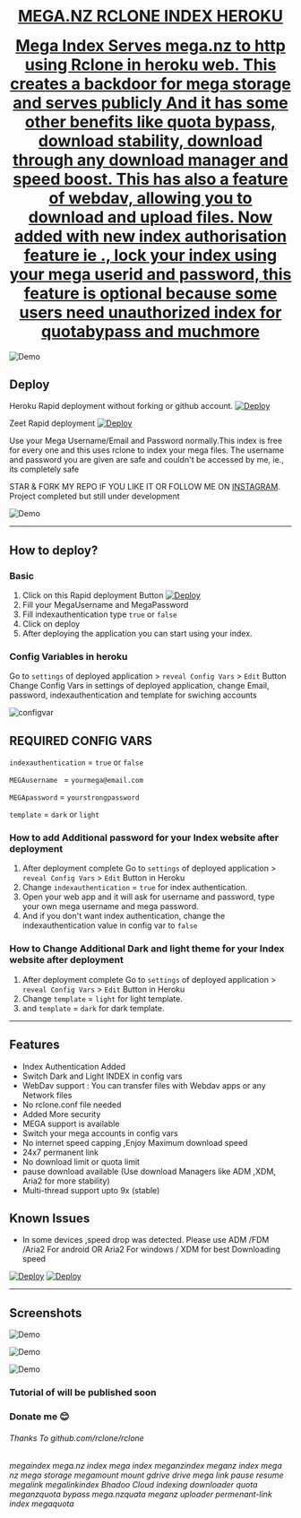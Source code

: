 <h1 align="center" style="margin-top: 0px;"><ins> MEGA.NZ RCLONE INDEX HEROKU </ins></h1>
<h1 align="center" style="margin-top: 0px;"><ins> Mega Index Serves mega.nz to http using Rclone in heroku web. This creates a backdoor for mega storage and serves publicly And it has some other benefits like quota bypass, download stability, download through any download manager and speed boost.
This has also a feature of webdav, allowing you to download and upload files. Now added with new index authorisation feature ie ., lock your index using your mega userid and password, this feature is optional because some users need unauthorized index for quotabypass and muchmore </ins></h1>

![Demo](.example_img/mega-index-compare.png)

## Deploy

Heroku Rapid deployment without forking or github account. [![Deploy](https://www.herokucdn.com/deploy/button.svg)](https://github.com/developeranaz/Mega.nz-Rclone-Index-Heroku/tree/developeranaz-patch-1)


Zeet Rapid deployment [![Deploy](https://deploy.zeet.co/Mega.nz-Rclone-Index-Heroku.svg)](https://deploy.zeet.co/?url=https://github.com/developeranaz/Mega.nz-Rclone-Index-Heroku)

Use your  Mega Username/Email and Password normally.This index is free for every one and this uses rclone to index your mega files. The username and password you are given are safe and couldn't be accessed by me, ie., its completely safe  

STAR & FORK MY REPO IF YOU LIKE IT OR FOLLOW ME ON [INSTAGRAM](https://www.instagram.com/t_h_e_anas).
Project completed but still under development

![Demo](https://raw.githubusercontent.com/developeranaz/Mega.nz-Rclone-Index-Heroku/main/.example_images/deployedV.PNG)

------------


## How to deploy?
### Basic
1. Click on this Rapid deployment Button [![Deploy](https://www.herokucdn.com/deploy/button.svg)](https://heroku.com/deploy?template=https://github.com/developeranaz/Mega.nz-Rclone-Index-Heroku)
2. Fill your MegaUsername and MegaPassword
3. Fill indexauthentication type ``` true ``` or ``` false ```
4. Click on deploy
5. After deploying the application you can start using your index.

### Config Variables in heroku

Go to `settings` of deployed application > `reveal Config Vars` > `Edit` Button
Change Config Vars in settings of deployed application, change Email, password, indexauthentication and template for swiching accounts

![configvar](.example_img/configvar.png)

## REQUIRED CONFIG VARS

`indexauthentication` = `true` or `false`

`MEGAusername ` = `yourmega@email.com`

`MEGApassword` = `yourstrongpassword`

`template` = `dark` or `light`



### How to add Additional password for your Index website after deployment
1. After deployment complete Go to `settings` of deployed application > `reveal Config Vars` > `Edit` Button in Heroku
2. Change `indexauthentication` = `true` for index authentication.
3. Open your web app and it will ask for username and password, type your own mega username and mega password.
4. And if you don't want index authentication, change the indexauthentication value in config var to `false`

### How to Change Additional Dark and light theme for your Index website after deployment
1. After deployment complete Go to `settings` of deployed application > `reveal Config Vars` > `Edit` Button in Heroku
2. Change `template` = `light` for light template.
3. and `template` = `dark` for dark template.


-----------
## Features
* Index Authentication Added
* Switch Dark and Light INDEX in config vars 
* WebDav support : You can transfer files with Webdav apps or any Network files
* No rclone.conf file needed
* Added More security
* MEGA support is available
* Switch your mega accounts in config vars
* No internet speed capping ,Enjoy Maximum download speed
* 24x7 permanent link
* No download limit or quota limit
* pause download available (Use download Managers like ADM ,XDM, Aria2 for more stability)
* Multi-thread support upto 9x (stable)

## Known Issues
* In some devices ,speed drop was detected. Please use  ADM /FDM /Aria2 For android OR Aria2 For windows / XDM for best Downloading speed


[![Deploy](https://www.herokucdn.com/deploy/button.svg)](https://heroku.com/deploy?template=https://github.com/developeranaz/Mega.nz-Rclone-Index-Heroku)
[![Deploy](https://deploy.zeet.co/Mega.nz-Rclone-Index-Heroku.svg)](https://deploy.zeet.co/?url=https://github.com/developeranaz/Mega.nz-Rclone-Index-Heroku)

---
## Screenshots

![Demo](.example_img/dark-light-compare.png)

![Demo](.example_img/dark-confvar-blurred.jpg)

![Demo](.example_img/light-confvar-blurred.jpg)

### Tutorial of will be published soon

### Donate me 😊

###### Thanks To github.com/rclone/rclone

###### megaindex mega.nz index mega index meganzindex meganz index mega nz mega storage megamount mount gdrive drive mega link pause resume megalink megalinkindex Bhadoo Cloud indexing downloader quota meganzquota bypass mega.nzquata meganz uploader permenant-link index megaquota

